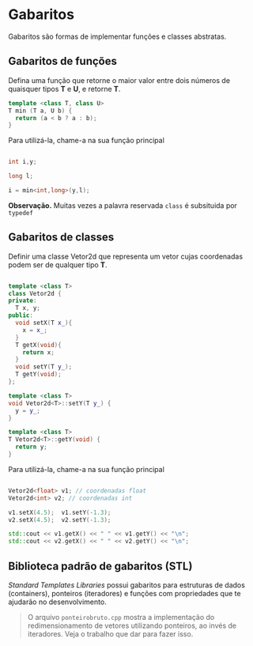 # Gabaritos

Gabaritos são formas de implementar funções e classes abstratas. 

## Gabaritos de funções

Defina uma função que retorne o maior valor entre dois números de quaisquer tipos **T** e **U**, e retorne **T**.

```cpp
template <class T, class U>
T min (T a, U b) {
  return (a < b ? a : b);
}
```

Para utilizá-la, chame-a na sua função principal

```cpp

int i,y;

long l;

i = min<int,long>(y,l);

```

**Observação.** Muitas vezes a palavra reservada `class` é subsituida por `typedef`

## Gabaritos de classes

Definir uma classe Vetor2d que representa um vetor cujas coordenadas podem ser de qualquer tipo **T**.

```cpp

template <class T>
class Vetor2d {
private:
  T x, y;
public:
  void setX(T x_){
	x = x_;
  }
  T getX(void){
	return x;
  }
  void setY(T y_);
  T getY(void);
};

template <class T>
void Vetor2d<T>::setY(T y_) {
  y = y_;
}

template <class T>
T Vetor2d<T>::getY(void) {
  return y;
} 

```
Para utilizá-la, chame-a na sua função principal

```cpp

Vetor2d<float> v1; // coordenadas float
Vetor2d<int> v2; // coordenadas int

v1.setX(4.5);  v1.setY(-1.3);
v2.setX(4.5);  v2.setY(-1.3);

std::cout << v1.getX() << " " << v1.getY() << "\n";
std::cout << v2.getX() << " " << v2.getY() << "\n";
```

## Biblioteca padrão de gabaritos (STL)

*Standard Templates Libraries* possui gabaritos para estruturas de dados (containers), ponteiros (iteradores) e funções com propriedades que te ajudarão no desenvolvimento.

> O arquivo `ponteirobruto.cpp` mostra a implementação do redimensionamento de vetores utilizando ponteiros, ao invés de iteradores. Veja o trabalho que dar para fazer isso.

